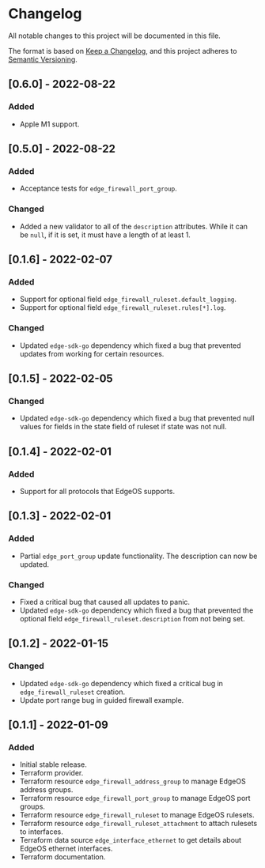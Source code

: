 # Changelog
All notable changes to this project will be documented in this file.

The format is based on [Keep a Changelog](https://keepachangelog.com/en/1.0.0/),
and this project adheres to [Semantic Versioning](https://semver.org/spec/v2.0.0.html).

## [0.6.0] - 2022-08-22
### Added
- Apple M1 support.

## [0.5.0] - 2022-08-22
### Added
- Acceptance tests for `edge_firewall_port_group`.
### Changed
- Added a new validator to all of the `description` attributes. While it can be `null`, if it is set, it must have a length of at least 1.

## [0.1.6] - 2022-02-07
### Added
- Support for optional field `edge_firewall_ruleset.default_logging`.
- Support for optional field `edge_firewall_ruleset.rules[*].log`.
### Changed
- Updated `edge-sdk-go` dependency which fixed a bug that prevented updates from working for certain resources.

## [0.1.5] - 2022-02-05
### Changed
- Updated `edge-sdk-go` dependency which fixed a bug that prevented null values for fields in the state field of ruleset if state was not null.

## [0.1.4] - 2022-02-01
### Added
- Support for all protocols that EdgeOS supports.

## [0.1.3] - 2022-02-01
### Added
- Partial `edge_port_group` update functionality. The description can now be updated.
### Changed
- Fixed a critical bug that caused all updates to panic.
- Updated `edge-sdk-go` dependency which fixed a bug that prevented the optional field `edge_firewall_ruleset.description` from not being set.

## [0.1.2] - 2022-01-15
### Changed
- Updated `edge-sdk-go` dependency which fixed a critical bug in `edge_firewall_ruleset` creation.
- Update port range bug in guided firewall example.

## [0.1.1] - 2022-01-09
### Added
- Initial stable release.
- Terraform provider.
- Terraform resource `edge_firewall_address_group` to manage EdgeOS address groups.
- Terraform resource `edge_firewall_port_group` to manage EdgeOS port groups.
- Terraform resource `edge_firewall_ruleset` to manage EdgeOS rulesets.
- Terraform resource `edge_firewall_ruleset_attachment` to attach rulesets to interfaces.
- Terraform data source `edge_interface_ethernet` to get details about EdgeOS ethernet interfaces.
- Terraform documentation.
